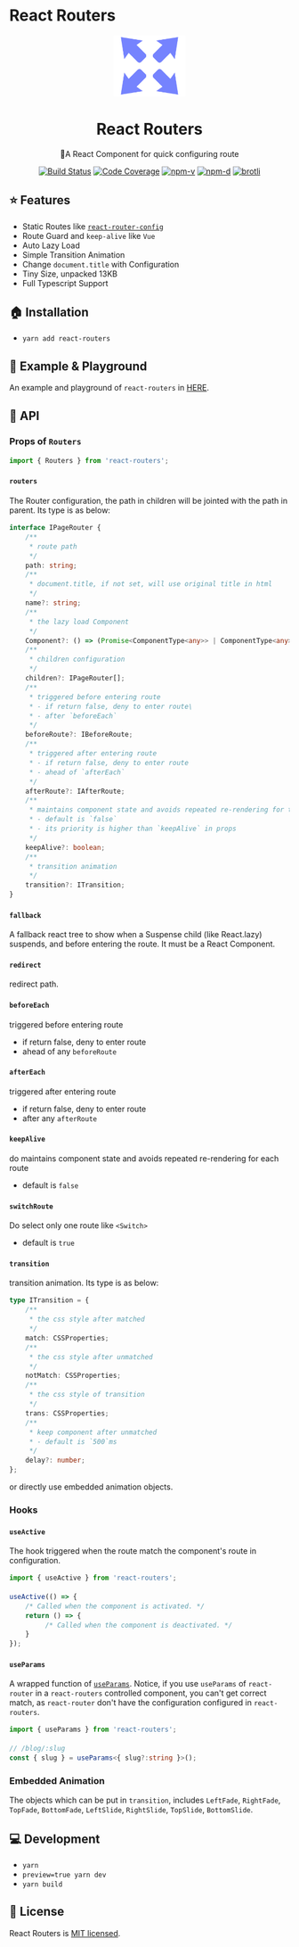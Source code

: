 # React Routers

<p align="center"><img src="./assets/icon.jpeg" alt="fre logo" width="130"></p>
<h1 align="center">React Routers</h1>
<p align="center">🌠A React Component for quick configuring route</p>
<p align="center">
<a href="https://github.com/Bert0324/react-routers/blob/main/LICENCE"><img src="https://img.shields.io/badge/license-MIT-blue.svg" alt="Build Status"></a>
<a href="https://www.npmjs.com/package/react-routers"><img src="https://badge.fury.io/js/react-routers.svg" alt="Code Coverage"></a>
<a href="https://img.shields.io/badge/PRs-welcome-brightgreen.svg"><img src="https://github.com/Bert0324/react-routers/pulls" alt="npm-v"></a>
<a href="https://github.com/bert0324/react-routers"><img src="https://githubbadges.com/star.svg?user=bert0324&repo=react-routers&style=default" alt="npm-d"></a>
<a href="https://github.com/bert0324/react-routers/fork"><img src="https://githubbadges.com/fork.svg?user=bert0324&repo=react-routers&style=default" alt="brotli"></a>
</p>

## ⭐ Features

- Static Routes like [`react-router-config`](https://github.com/ReactTraining/react-router/tree/master/packages/react-router-config)
- Route Guard and `keep-alive` like `Vue`
- Auto Lazy Load
- Simple Transition Animation
- Change `document.title` with Configuration
- Tiny Size, unpacked 13KB
- Full Typescript Support

## 🏠 Installation

- `yarn add react-routers`

## 🎠 Example & Playground

An example and playground of `react-routers` in [HERE](https://stackblitz.com/edit/react-routers-demo).

## 📑 API

### Props of `Routers`

```ts
import { Routers } from 'react-routers';
```

#### `routers`

The Router configuration, the path in children will be jointed with the path in parent. Its type is as below:

```ts
interface IPageRouter {
    /**
     * route path
     */
    path: string;
    /**
     * document.title, if not set, will use original title in html
     */
    name?: string;
    /**
     * the lazy load Component
     */
    Component?: () => (Promise<ComponentType<any>> | ComponentType<any>);
    /**
     * children configuration
     */
    children?: IPageRouter[];
    /**
     * triggered before entering route
     * - if return false, deny to enter route\
     * - after `beforeEach`
     */
    beforeRoute?: IBeforeRoute;
    /**
     * triggered after entering route
     * - if return false, deny to enter route
     * - ahead of `afterEach`
     */
    afterRoute?: IAfterRoute;
    /**
     * maintains component state and avoids repeated re-rendering for the route
     * - default is `false`
     * - its priority is higher than `keepAlive` in props
     */
    keepAlive?: boolean;
    /**
     * transition animation
     */
    transition?: ITransition;
}
```

#### `fallback`

A fallback react tree to show when a Suspense child (like React.lazy) suspends, and before entering the route. It must be a React Component.

#### `redirect`

redirect path.

#### `beforeEach`

triggered before entering route

- if return false, deny to enter route
- ahead of any `beforeRoute`

#### `afterEach`

triggered after entering route

- if return false, deny to enter route
- after any `afterRoute`

#### `keepAlive`

do maintains component state and avoids repeated re-rendering for each route

- default is `false`

#### `switchRoute`

Do select only one route like `<Switch>`

- default is `true`

#### `transition`

transition animation. Its type is as below:

```ts
type ITransition = {
    /**
     * the css style after matched
     */
    match: CSSProperties;
    /**
     * the css style after unmatched
     */
    notMatch: CSSProperties;
    /**
     * the css style of transition
     */
    trans: CSSProperties;
    /**
     * keep component after unmatched
     * - default is `500`ms
     */
    delay?: number;
};
```

or directly use embedded animation objects.

### Hooks

#### `useActive`

The hook triggered when the route match the component's route in configuration.

```ts
import { useActive } from 'react-routers';

useActive(() => {
    /* Called when the component is activated. */
    return () => {
         /* Called when the component is deactivated. */
    }
});
```

#### `useParams`

A wrapped function of [`useParams`](https://reactrouter.com/web/api/Hooks/useroutematch). Notice, if you use `useParams` of `react-router` in a `react-routers` controlled component, you can't get correct match, as `react-router` don't have the configuration configured in `react-routers`.

```ts
import { useParams } from 'react-routers';

// /blog/:slug
const { slug } = useParams<{ slug?:string }>(); 
```

### Embedded Animation

The objects which can be put in `transition`, includes `LeftFade`, `RightFade`, `TopFade`, `BottomFade`, `LeftSlide`, `RightSlide`, `TopSlide`, `BottomSlide`.

## 💻 Development

- `yarn`
- `preview=true yarn dev`
- `yarn build`

## 🍧 License

React Routers is [MIT licensed](https://github.com/Bert0324/react-routers/blob/main/LICENCE).
